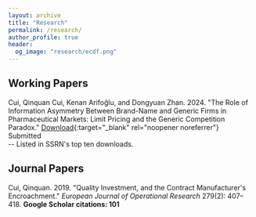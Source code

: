 ```yaml
---
layout: archive
title: "Research"
permalink: /research/
author_profile: true
header:
  og_image: "research/ecdf.png"
---
```


## Working Papers
Cui, Qinquan Cui, Kenan Arifoğlu, and Dongyuan Zhan. 2024. &quot;The Role of Information Asymmetry Between Brand-Name and Generic Firms in Pharmaceutical Markets: Limit Pricing and the Generic Competition Paradox.&quot; [Download](https://papers.ssrn.com/sol3/papers.cfm?abstract_id=4660532){:target="_blank" rel="noopener noreferrer"}\
Submitted \
-- Listed in SSRN's top ten downloads. 



## Journal Papers
Cui, Qinquan. 2019. &quot;Quality Investment, and the Contract Manufacturer's Encroachment.&quot; <i>European Journal of Operational Research</i> 279(2): 407–418. <b>Google Scholar citations: 101</b>


<nbsp>


